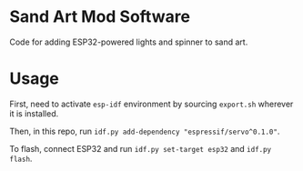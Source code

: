 # Sand Art Mod Software

Code for adding ESP32-powered lights and spinner to sand art.

# Usage

First, need to activate `esp-idf` environment by sourcing `export.sh` wherever
it is installed.

Then, in this repo, run `idf.py add-dependency "espressif/servo^0.1.0"`.

To flash, connect ESP32 and run `idf.py set-target esp32` and `idf.py flash`.

